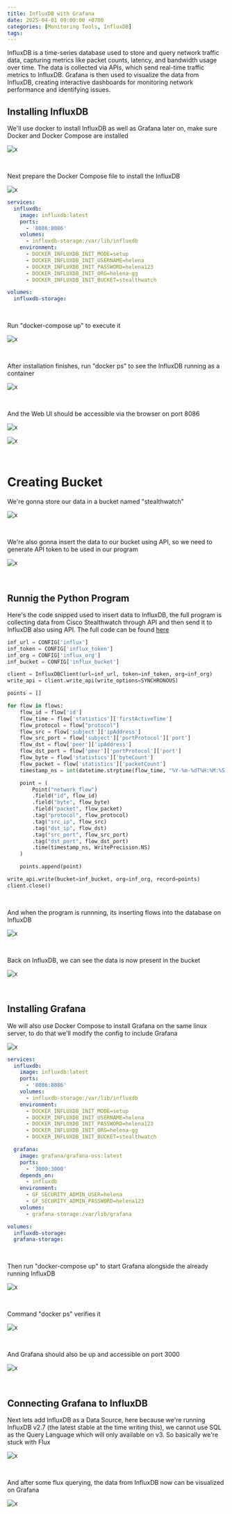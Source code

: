 ```yaml
---
title: InfluxDB with Grafana
date: 2025-04-01 09:00:00 +0700
categories: [Monitoring Tools, InfluxDB]
tags:
---
```


InfluxDB is a time-series database used to store and query network traffic data, capturing metrics like packet counts, latency, and bandwidth usage over time. The data is collected via APIs, which send real-time traffic metrics to InfluxDB. Grafana is then used to visualize the data from InfluxDB, creating interactive dashboards for monitoring network performance and identifying issues.

## Installing InfluxDB

We'll use docker to install InfluxDB as well as Grafana later on, make sure Docker and Docker Compose are installed

![x](/static/2025-04-01-influxdb/01.png)

<br>

Next prepare the Docker Compose file to install the InfluxDB

![x](/static/2025-04-01-influxdb/02.png)

```yaml
services:
  influxdb:
    image: influxdb:latest
    ports:
      - '8086:8086'
    volumes:
      - influxdb-storage:/var/lib/influxdb
    environment:
      - DOCKER_INFLUXDB_INIT_MODE=setup
      - DOCKER_INFLUXDB_INIT_USERNAME=helena
      - DOCKER_INFLUXDB_INIT_PASSWORD=helena123
      - DOCKER_INFLUXDB_INIT_ORG=helena-gg
      - DOCKER_INFLUXDB_INIT_BUCKET=stealthwatch

volumes:
  influxdb-storage:
```

<br>

Run "docker-compose up" to execute it

![x](/static/2025-04-01-influxdb/03.png)

<br>

After installation finishes, run "docker ps" to see the InfluxDB running as a container

![x](/static/2025-04-01-influxdb/04.png)

<br>

And the Web UI should be accessible via the browser on port 8086

![x](/static/2025-04-01-influxdb/05.png)

![x](/static/2025-04-01-influxdb/06.png)

<br>

# Creating Bucket

We're gonna store our data in a bucket named "stealthwatch"

![x](/static/2025-04-01-influxdb/07.png)

<br>

We're also gonna insert the data to our bucket using API, so we need to generate API token to be used in our program

![x](/static/2025-04-01-influxdb/08.png)

<br>

## Runnig the Python Program

Here's the code snipped used to insert data to InfluxDB, the full program is collecting data from Cisco Stealthwatch through API and then send it to InfluxDB also using API. The full code can be found [here](https://github.com/helenaferdy/Stealthwatch)

```python
inf_url = CONFIG['influx']
inf_token = CONFIG['influx_token']
inf_org = CONFIG['influx_org']
inf_bucket = CONFIG['influx_bucket']

client = InfluxDBClient(url=inf_url, token=inf_token, org=inf_org)
write_api = client.write_api(write_options=SYNCHRONOUS)

points = []

for flow in flows:
    flow_id = flow['id']
    flow_time = flow['statistics']['firstActiveTime']
    flow_protocol = flow["protocol"]
    flow_src = flow['subject']['ipAddress']
    flow_src_port = flow['subject']['portProtocol']['port']
    flow_dst = flow['peer']['ipAddress']
    flow_dst_port = flow['peer']['portProtocol']['port']
    flow_byte = flow['statistics']['byteCount']
    flow_packet = flow['statistics']['packetCount']
    timestamp_ns = int(datetime.strptime(flow_time, "%Y-%m-%dT%H:%M:%S.%f%z").timestamp() * 1e9)

    point = (
        Point("network_flow")
        .field("id", flow_id)
        .field("byte", flow_byte)
        .field("packet", flow_packet)
        .tag("protocol", flow_protocol)
        .tag("src_ip", flow_src)
        .tag("dst_ip", flow_dst)
        .tag("src_port", flow_src_port)
        .tag("dst_port", flow_dst_port)
        .time(timestamp_ns, WritePrecision.NS)
    )

    points.append(point)

write_api.write(bucket=inf_bucket, org=inf_org, record=points)
client.close()
```

<br>

And when the program is runnning, its inserting flows into the database on InfluxDB

![x](/static/2025-04-01-influxdb/09.png)

<br>

Back on InfluxDB, we can see the data is now present in the bucket

![x](/static/2025-04-01-influxdb/10.png)

<br>

## Installing Grafana

We will also use Docker Compose to install Grafana on the same linux server, to do that we'll modify the config to include Grafana

![x](/static/2025-04-01-influxdb/11.png)

```yaml
services:
  influxdb:
    image: influxdb:latest
    ports:
      - '8086:8086'
    volumes:
      - influxdb-storage:/var/lib/influxdb
    environment:
      - DOCKER_INFLUXDB_INIT_MODE=setup
      - DOCKER_INFLUXDB_INIT_USERNAME=helena
      - DOCKER_INFLUXDB_INIT_PASSWORD=helena123
      - DOCKER_INFLUXDB_INIT_ORG=helena-gg
      - DOCKER_INFLUXDB_INIT_BUCKET=stealthwatch

  grafana:
    image: grafana/grafana-oss:latest
    ports:
      - '3000:3000'
    depends_on:
      - influxdb
    environment:
      - GF_SECURITY_ADMIN_USER=helena
      - GF_SECURITY_ADMIN_PASSWORD=helena123
    volumes:
      - grafana-storage:/var/lib/grafana

volumes:
  influxdb-storage:
  grafana-storage:
```

<br>

Then run "docker-compose up" to start Grafana alongside the already running InfluxDB

![x](/static/2025-04-01-influxdb/12.png)

<br>

Command "docker ps" verifies it

![x](/static/2025-04-01-influxdb/13.png)

<br>

And Grafana should also be up and accessible on port 3000

![x](/static/2025-04-01-influxdb/14.png)

<br>

## Connecting Grafana to InfluxDB

Next lets add InfluxDB as a Data Source, here because we're running InfluxDB v2.7 (the latest stable at the time writing this), we cannot use SQL as the Query Language which will only available on v3. So basically we're stuck with Flux

![x](/static/2025-04-01-influxdb/15.png)

<br>

And after some flux querying, the data from InfluxDB now can be visualized on Grafana

![x](/static/2025-04-01-influxdb/16.png)

<br>